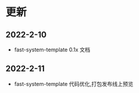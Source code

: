 # 更新

## 2022-2-10

- fast-system-template 0.1x 文档

## 2022-2-11

- fast-system-template 代码优化,打包发布线上预览